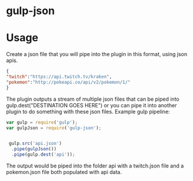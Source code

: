 # gulp-json
# Usage
Create a json file that you will pipe into the plugin in this format, using json apis.
```json
{
"twitch":"https://api.twitch.tv/kraken",
"pokemon":"http://pokeapi.co/api/v2/pokemon/1/"
}
```
The plugin outputs a stream of multiple json files that can be piped into gulp.dest("DESTINATION GOES HERE") or you can pipe it into another plugin to do something with these json files.
Example gulp pipeline:
```javascript
var gulp = require('gulp');
var gulpJson = require('gulp-json');


 gulp.src('api.json')
  .pipe(gulpJson())
  .pipe(gulp.dest('api'));
```
The output would be piped into the folder api with a twitch.json file and a pokemon.json file both populated with api data.
